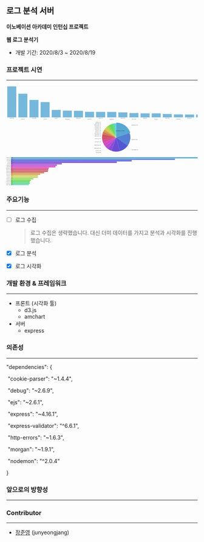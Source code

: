 ## 로그 분석 서버 

**이노베이션 아카데미 인턴십 프로젝트**

**웹 로그 분석기**

- 개발 기간: 2020/8/3 ~ 2020/8/19

### 프로젝트 시연

---

![](docs/pic.gif)



### 주요기능

---

- [ ] 로그 수집

  > 로그 수집은 생략했습니다. 대신 더미 데이터를 가지고 분석과 시각화를 진행했습니다.

- [x] 로그 분석

  > 

- [x] 로그 시각화

  > 



### 개발 환경 & 프레임워크

---

- 프론트 (시각화 툴) 
  - d3.js
  - amchart
- 서버
  - express

### 의존성

---

"dependencies": {

​    "cookie-parser": "~1.4.4",

​    "debug": "~2.6.9",

​    "ejs": "~2.6.1",

​    "express": "~4.16.1",

​    "express-validator": "^6.6.1",

​    "http-errors": "~1.6.3",

​    "morgan": "~1.9.1",

​    "nodemon": "^2.0.4"

  }

### 앞으로의 방향성 

---



### Contributor

---

- [장준영](https://github.com/junyeongjang) (junyeongjang)

